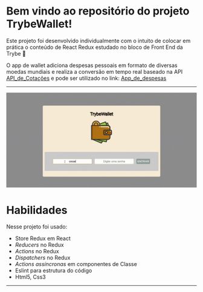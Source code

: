 # Bem vindo ao repositório do projeto TrybeWallet!

Este projeto foi desenvolvido individualmente com o intuito de colocar em prática o conteúdo de React Redux estudado no bloco de Front End da Trybe 🚀

O app de wallet adiciona despesas pessoais em formato de diversas moedas mundiais e realiza a conversão em tempo real baseado na API [API_de_Cotações](https://economia.awesomeapi.com.br/json/all) e pode ser utilizado no link: [App_de_despesas](https://cesarramoss.github.io/TrybeWallet/)

---

![trybewallet](trybewallet.gif)

# Habilidades

Nesse projeto foi usado:

  - Store Redux em React
  - _Reducers_ no Redux
  - _Actions_ no Redux
  - _Dispatchers_ no Redux
  - _Actions assíncronas_ em componentes de Classe  
  - Eslint para estrutura do código
  - Html5, Css3
  
---
